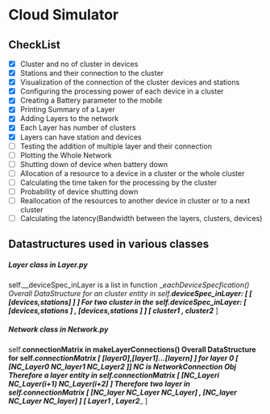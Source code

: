 # Cloud Simulator
## CheckList
-	[x] Cluster and no of cluster in devices
-   [x] Stations and their connection to the cluster
-   [x] Visualization of the connection of the cluster devices and stations
-	[x] Configuring  the processing power of each device in a cluster
-	[x] Creating a Battery parameter to the mobile 
-	[x] Printing Summary of a Layer
-	[x] Adding Layers to the network
-	[x] Each Layer has number of clusters
-   [x] Layers can have station and devices
-	[ ] Testing the addition of multiple layer and their connection
-	[ ] Plotting the Whole Network
-	[ ] Shutting down of device when battery down
-	[ ] Allocation of a resource to a  device in a cluster or the whole cluster
-	[ ] Calculating the time taken for the processing by the cluster
-	[ ] Probability of device shutting down  
-	[ ] Reallocation of the resources to another device in cluster or to a next cluster
-	[ ] Calculating the latency(Bandwidth between the layers, clusters, devices)
## Datastructures used in various classes
##### Layer class in Layer.py
self.__deviceSpec_inLayer is a list in function __eachDeviceSpecfication()
Overall DataStructure  for an cluster entity in self.__deviceSpec_inLayer:
[   [ [devices,stations]  ]        ]
For two cluster in the self.__deviceSpec_inLayer:
[  [devices,stations ]  ,   [devices,stations ]   ]
[   ____cluster1______  ,   ____cluster2_______   ]

##### Network class in Network.py
self.__connectionMatrix in makeLayerConnections()
Overall DataStructure for self.__connectionMatrix
[ [layer0],[layer1]...[layern] ]
for layer 0
[ [NC_Layer0 NC_layer1 NC_Layer2  ]]  NC is NetworkConnection Obj
Therefore a layer entity in self.__connectionMatrix
[ [NC_Layeri  NC_Layer(i+1) NC_Layer(i+2] ]
Therefore two layer in self.__connectionMatrix
[ [NC_layer NC_Layer NC_Layer]  , [NC_layer NC_Layer NC_layer] ]
[ ________Layer1_____________   , _________Layer2_____________ ]      
